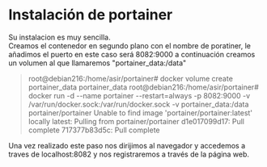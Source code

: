 # Instalación de portainer  

Su instalacion es muy sencilla.  
Creamos el contenedor en segundo plano con el nombre de poratiner, le añadimos el puerto en este caso será 8082:9000 a continuación creamos un volumen al que llamaremos 
"portainer_data:/data"  

>root@debian216:/home/asir/portainer# docker volume create portainer_data
portainer_data
root@debian216:/home/asir/portainer# docker run -d --name portainer --restart=always -p 8082:9000 -v /var/run/docker.sock:/var/run/docker.sock -v portainer_data:/data portainer/portainer 
Unable to find image 'portainer/portainer:latest' locally
latest: Pulling from portainer/portainer
d1e017099d17: Pull complete 
717377b83d5c: Pull complete 

Una vez realizado este paso nos dirijimos al navegador y accedemos a traves de localhost:8082 y nos registraremos a través de la página web.

